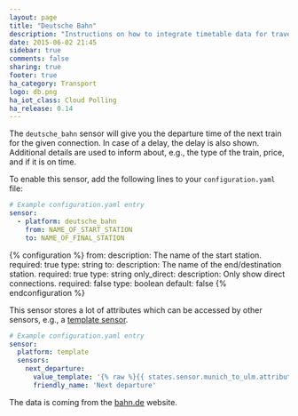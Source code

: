 ```yaml
---
layout: page
title: "Deutsche Bahn"
description: "Instructions on how to integrate timetable data for traveling in Germany within Home Assistant."
date: 2015-06-02 21:45
sidebar: true
comments: false
sharing: true
footer: true
ha_category: Transport
logo: db.png
ha_iot_class: Cloud Polling
ha_release: 0.14
---
```



The `deutsche_bahn` sensor will give you the departure time of the next train for the given connection. In case of a delay, the delay is also shown. Additional details are used to inform about, e.g., the type of the train, price, and if it is on time.

To enable this sensor, add the following lines to your `configuration.yaml` file:

```yaml
# Example configuration.yaml entry
sensor:
  - platform: deutsche_bahn
    from: NAME_OF_START_STATION
    to: NAME_OF_FINAL_STATION
```
{% configuration %}
from:
  description: The name of the start station.
  required: true
  type: string
to:
  description: The name of the end/destination station.
  required: true
  type: string
only_direct:
  description: Only show direct connections.
  required: false
  type: boolean
  default: false
{% endconfiguration %}

This sensor stores a lot of attributes which can be accessed by other sensors, e.g., a [template sensor](/components/sensor.template/).

```yaml
# Example configuration.yaml entry
sensor:
  platform: template
  sensors:
    next_departure:
      value_template: '{% raw %}{{ states.sensor.munich_to_ulm.attributes.next }}{% endraw %}'
      friendly_name: 'Next departure'
```

The data is coming from the [bahn.de](http://www.bahn.de/p/view/index.shtml) website.
